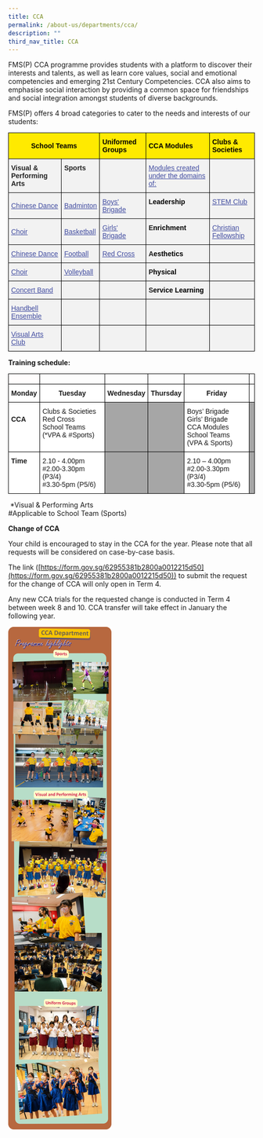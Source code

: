 ```yaml
---
title: CCA
permalink: /about-us/departments/cca/
description: ""
third_nav_title: CCA
---
```

<p>FMS(P) CCA programme provides students with a platform to discover their interests and talents, as well as learn core values, social and emotional competencies and emerging 21st Century Competencies. CCA also aims to emphasise social interaction by providing a common space for friendships and social integration amongst students of diverse backgrounds.&nbsp;</p>
<p>FMS(P) offers 4 broad categories to cater to the needs and interests of our students:</p>
<style type="text/css">
.tg  {border-collapse:collapse;border-spacing:0;}
.tg td{border-color:black;border-style:solid;border-width:1px;font-family:Arial, sans-serif;font-size:14px;
  overflow:hidden;padding:10px 5px;word-break:normal;}
.tg th{border-color:black;border-style:solid;border-width:1px;font-family:Arial, sans-serif;font-size:14px;
  font-weight:normal;overflow:hidden;padding:10px 5px;word-break:normal;}
.tg .tg-3jkp{background-color:#FFEA00;font-weight:bold;text-align:left;vertical-align:middle}
.tg .tg-zstn{background-color:#F2F2F2;color:#414CA0;text-align:left;text-decoration:underline;vertical-align:top}
.tg .tg-zsoz{background-color:#F2F2F2;color:#222;font-weight:bold;text-align:left;vertical-align:top}
.tg .tg-unwu{background-color:#F2F2F2;color:#222;text-align:left;vertical-align:middle}
.tg .tg-kvjb{background-color:#FFEA00;font-weight:bold;text-align:center;vertical-align:middle}
.tg .tg-eii6{background-color:#F2F2F2;color:#222;text-align:left;vertical-align:top}
</style>
<table class="tg">
<thead>
  <tr>
    <th class="tg-kvjb" colspan="2"><span style="font-weight:bold;color:#000;background-color:#FFEA00">School Teams </span></th>
    <th class="tg-3jkp"><span style="font-weight:bold;color:#000;background-color:#FFEA00">Uniformed Groups</span></th>
    <th class="tg-3jkp"><span style="font-weight:bold;color:#000;background-color:#FFEA00">CCA Modules</span></th>
    <th class="tg-3jkp"><span style="font-weight:bold;color:#000;background-color:#FFEA00">Clubs &amp; Societies</span><br></th>
  </tr>
</thead>
<tbody>
  <tr>
    <td class="tg-zsoz"><span style="color:#222">Visual &amp; Performing Arts</span></td>
    <td class="tg-zsoz"><span style="color:#222">Sports</span></td>
    <td class="tg-eii6"></td>
    <td class="tg-zstn"><a href="https://www.fmsp.moe.edu.sg/about-us/departments/cca-new/cca-modules/"><span style="text-decoration:underline;color:#414CA0">Modules created under the domains of:</span></a><br></td>
    <td class="tg-eii6"></td>
  </tr>
  <tr>
    <td class="tg-unwu"><span style="color:#222;background-color:#F2F2F2"> </span><a href="https://www.fmsp.moe.edu.sg/about-us/departments/cca-new/school-teams/aesthetics/"><span style="text-decoration:underline;color:#414CA0">Chinese Dance</span></a></td>
    <td class="tg-unwu"><span style="color:#222;background-color:#F2F2F2"> </span><a href="https://www.fmsp.moe.edu.sg/about-us/departments/cca-new/school-teams/sports/"><span style="text-decoration:underline;color:#414CA0">Badminton</span></a><span style="color:#222;background-color:#F2F2F2">  </span></td>
    <td class="tg-unwu"><span style="color:#222;background-color:#F2F2F2"> </span><a href="https://www.fmsp.moe.edu.sg/about-us/departments/cca-new/uniformed-groups/"><span style="text-decoration:underline;color:#414CA0">Boys' Brigade</span></a></td>
    <td class="tg-zsoz"> L<span style="color:#000;background-color:transparent">eadership</span></td>
    <td class="tg-zstn"><a href="https://fmsp.moe.edu.sg/about-us/departments/cca-new/clubs-and-societies/"><span style="text-decoration:underline;color:#414CA0">STEM Club</span></a></td>
  </tr>
  <tr>
    <td class="tg-unwu"><span style="color:#222;background-color:#F2F2F2"> </span><a href="https://www.fmsp.moe.edu.sg/about-us/departments/cca-new/school-teams/aesthetics/"><span style="text-decoration:underline;color:#414CA0">Choir </span></a></td>
    <td class="tg-unwu"><span style="color:#222;background-color:#F2F2F2"> </span><a href="https://www.fmsp.moe.edu.sg/about-us/departments/cca-new/school-teams/sports/"><span style="text-decoration:underline;color:#414CA0">Basketball </span></a></td>
    <td class="tg-unwu"><span style="color:#222;background-color:#F2F2F2"> </span><a href="https://www.fmsp.moe.edu.sg/about-us/departments/cca-new/uniformed-groups/"><span style="text-decoration:underline;color:#414CA0">Girls' Brigade</span></a></td>
    <td class="tg-zsoz"> E<span style="color:#000;background-color:transparent">nrichment</span></td>
    <td class="tg-zstn"><a href="https://fmsp-moe-edu-sg-admin.cwp.sg/about-us/departments/cca/clubs-and-societies"><span style="text-decoration:underline;color:#414CA0">Christian Fellowship</span></a></td>
  </tr>
  <tr>
    <td class="tg-unwu"><span style="color:#222;background-color:#F2F2F2"> </span><a href="https://fmsp-moe-edu-sg-admin.cwp.sg/about-us/departments/cca/school-teams/aesthetics"><span style="text-decoration:underline;color:#414CA0">Chinese Dance</span></a></td>
    <td class="tg-unwu"><span style="color:#222;background-color:#F2F2F2"> </span><a href="https://fmsp-moe-edu-sg-admin.cwp.sg/about-us/departments/cca/school-teams/sports"><span style="text-decoration:underline;color:#414CA0">Football</span></a></td>
    <td class="tg-unwu"><span style="color:#222;background-color:#F2F2F2"> </span><a href="https://fmsp-moe-edu-sg-admin.cwp.sg/about-us/departments/cca/uniformed-groups"><span style="text-decoration:underline;color:#414CA0">Red Cross</span></a></td>
    <td class="tg-zsoz"> A<span style="color:#000;background-color:transparent">esthetics</span></td>
    <td class="tg-eii6"></td>
  </tr>
  <tr>
    <td class="tg-unwu"><span style="color:#222;background-color:#F2F2F2"> </span><a href="https://fmsp-moe-edu-sg-admin.cwp.sg/about-us/departments/cca/school-teams/aesthetics"><span style="text-decoration:underline;color:#414CA0">Choir </span></a></td>
    <td class="tg-unwu"><span style="color:#222;background-color:#F2F2F2"> </span><a href="https://fmsp-moe-edu-sg-admin.cwp.sg/about-us/departments/cca/school-teams/sports"><span style="text-decoration:underline;color:#414CA0">Volleyball</span></a></td>
    <td class="tg-unwu"><span style="color:#222;background-color:#F2F2F2"> </span></td>
    <td class="tg-zsoz"> P<span style="color:#000;background-color:transparent">hysical</span></td>
    <td class="tg-unwu"><span style="color:#222;background-color:#F2F2F2"> </span></td>
  </tr>
  <tr>
    <td class="tg-unwu"><span style="color:#222;background-color:#F2F2F2"> </span><a href="https://fmsp-moe-edu-sg-admin.cwp.sg/about-us/departments/cca/school-teams/aesthetics"><span style="text-decoration:underline;color:#414CA0">Concert Band</span></a><span style="color:#222;background-color:#F2F2F2"> </span></td>
    <td class="tg-unwu"><span style="color:#222;background-color:#F2F2F2"> </span></td>
    <td class="tg-unwu"><span style="color:#222;background-color:#F2F2F2"> </span></td>
    <td class="tg-zsoz"><span style="color:#222;background-color:#F2F2F2"> </span>S<span style="color:#000;background-color:transparent">ervice Learning</span></td>
    <td class="tg-unwu"><span style="color:#222;background-color:#F2F2F2"> </span></td>
  </tr>
  <tr>
    <td class="tg-unwu"><span style="color:#222;background-color:#F2F2F2"> </span><a href="https://fmsp-moe-edu-sg-admin.cwp.sg/about-us/departments/cca/school-teams/aesthetics"><span style="text-decoration:underline;color:#414CA0">Handbell Ensemble</span></a></td>
    <td class="tg-unwu"><span style="color:#222;background-color:#F2F2F2"> </span></td>
    <td class="tg-unwu"><span style="color:#222;background-color:#F2F2F2"> </span></td>
    <td class="tg-unwu"><span style="color:#222;background-color:#F2F2F2"> </span></td>
    <td class="tg-eii6"></td>
  </tr>
  <tr>
    <td class="tg-unwu"><span style="color:#222;background-color:#F2F2F2"> </span><a href="https://fmsp-moe-edu-sg-admin.cwp.sg/about-us/departments/cca/school-teams/aesthetics"><span style="text-decoration:underline;color:#414CA0">Visual Arts Club</span></a></td>
    <td class="tg-unwu"><span style="color:#222;background-color:#F2F2F2"> </span></td>
    <td class="tg-unwu"><span style="color:#222;background-color:#F2F2F2"> </span></td>
    <td class="tg-unwu"><span style="color:#222;background-color:#F2F2F2"> </span></td>
    <td class="tg-unwu"><span style="color:#222;background-color:#F2F2F2"> </span></td>
  </tr>
</tbody>
</table>

**Training schedule:**

<style type="text/css">
.tg  {border-collapse:collapse;border-spacing:0;}
.tg td{border-color:black;border-style:solid;border-width:1px;font-family:Arial, sans-serif;font-size:14px;
  overflow:hidden;padding:10px 5px;word-break:normal;}
.tg th{border-color:black;border-style:solid;border-width:1px;font-family:Arial, sans-serif;font-size:14px;
  font-weight:normal;overflow:hidden;padding:10px 5px;word-break:normal;}
.tg .tg-1wig{font-weight:bold;text-align:left;vertical-align:top}
.tg .tg-43ed{background-color:#A6A6A6;text-align:left;vertical-align:top}
.tg .tg-domx{background-color:#fffdfd;font-weight:bold;text-align:left;vertical-align:top}
.tg .tg-9hzb{background-color:#FFF;font-weight:bold;text-align:center;vertical-align:top}
.tg .tg-0lax{text-align:left;vertical-align:top}
.tg .tg-ktyi{background-color:#FFF;text-align:left;vertical-align:top}
</style>
<table class="tg">
<thead>
  <tr>
    <th class="tg-domx"></th>
    <th class="tg-1wig"></th>
    <th class="tg-1wig"></th>
    <th class="tg-1wig"></th>
    <th class="tg-1wig"></th>
    <th class="tg-1wig"></th>
  </tr>
</thead>
<tbody>
  <tr>
    <td class="tg-9hzb"><span style="font-weight:700;background-color:transparent">Monday</span></td>
    <td class="tg-9hzb"><span style="font-weight:700;background-color:transparent">Tuesday</span></td>
    <td class="tg-9hzb"><span style="font-weight:700;background-color:transparent">Wednesday</span></td>
    <td class="tg-9hzb"><span style="font-weight:700;background-color:transparent">Thursday</span></td>
    <td class="tg-9hzb"><span style="font-weight:700;background-color:transparent">Friday</span></td>
    <td class="tg-0lax"></td>
  </tr>
  <tr>
    <td class="tg-ktyi"><br><span style="font-weight:700;background-color:transparent">CCA</span></td>
    <td class="tg-ktyi"><span style="background-color:transparent">Clubs &amp; Societies</span><br><span style="background-color:transparent">Red Cross</span><br><span style="background-color:transparent">School Teams </span><br><span style="background-color:transparent">(</span>*<span style="background-color:transparent">VPA &amp; </span>#<span style="background-color:transparent">Sports)</span></td>
    <td class="tg-43ed"></td>
    <td class="tg-43ed"></td>
    <td class="tg-ktyi"><span style="background-color:transparent">Boys’ Brigade</span><br><span style="background-color:transparent">Girls’ Brigade</span><br><span style="background-color:transparent">CCA Modules</span><br><span style="background-color:transparent">School Teams </span><br><span style="background-color:transparent">(VPA &amp; Sports)</span></td>
    <td class="tg-43ed"></td>
  </tr>
  <tr>
    <td class="tg-ktyi"><span style="font-weight:700;background-color:transparent">Time</span></td>
    <td class="tg-ktyi"><span style="background-color:transparent">2.10 - 4.00pm</span><br>#<span style="background-color:transparent">2.00-3.30pm (P3/4)</span><br>#<span style="background-color:transparent">3.30-5pm (P5/6)</span></td>
    <td class="tg-43ed"></td>
    <td class="tg-43ed"></td>
    <td class="tg-ktyi"><span style="background-color:transparent">2.10 – 4.00pm</span><br>#<span style="background-color:transparent">2.00-3.30pm (P3/4)</span><br>#<span style="background-color:transparent">3.30-5pm (P5/6)</span></td>
    <td class="tg-43ed"></td>
  </tr>
</tbody>
</table>

&nbsp;\*Visual &amp; Performing Arts <br>
#Applicable to School Team (Sports)

**Change of CCA**

Your child is encouraged to stay in the CCA for the year. Please note that all requests will be considered on case-by-case basis.

The link ([https://form.gov.sg/62955381b2800a0012215d50](https://form.gov.sg/62955381b2800a0012215d50)) to submit the request for the change of CCA will only open in Term 4.&nbsp;

Any new CCA trials for the requested change is conducted in Term 4 between week 8 and 10. CCA transfer will take effect in January the following year.

![](/images/CCA%20Dept.jpeg)
